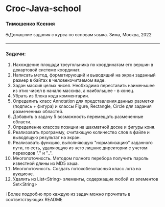 # Croc-Java-school
### Тимошенко Ксения

☕Домашние задания с курса по основам языка. Зима, Москва, 2022

---

### Задачи:

1. Нахождение площади треугольника по координатам его вершин в декартовой системе координат.
2. Написать метод, форматирующий и выводящий на экран заданный размер в байтах в человекочитаемом виде.
3. Задан массив целых чисел. Необходимо переставить наименьшее из этих чисел в начало массива, а наибольшее - в конец.
4. Убрать из блока кода комментарии.
5. Определить класс Annotation для представления данных разметки (подпись + фигура) и классы Figure, Rectangle, Circle для задания размеченных областей.
6. Добавить в задачу 5 возможность перемещать размеченные области.
7. Определение классов позиции на шахматной доске и фигуры коня.
8. Реализовать программу, считающую количество слов в файле и выводящую результат на экран.
9. Реализовать функцию, выполняющую "нормализацию" заданного пути, то есть, удаляющую из него лишние директории с учетом переходов "." и "..".
10. Многопоточность. Методом полного перебора получить пароль известной длины из MD5 хэша.
11. Многопоточность. Создать потокобезопасный класс лота на аукционе.
12. Удалить из List\<String> элементы, содержащие любой из элементов Set\<String>

ℹ Более подробно про каждую из задач можно прочитать в соответствующих README

